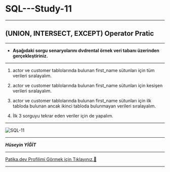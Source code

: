 # SQL---Study-11

---

## (UNION, INTERSECT, EXCEPT) Operator Pratic

---

- **Aşağıdaki sorgu senaryolarını dvdrental örnek veri tabanı üzerinden gerçekleştiriniz.**
---

1. actor ve customer tablolarında bulunan first_name sütunları için tüm verileri sıralayalım.

2. actor ve customer tablolarında bulunan first_name sütunları için kesişen verileri sıralayalım.

3. actor ve customer tablolarında bulunan first_name sütunları için ilk tabloda bulunan ancak ikinci tabloda bulunmayan verileri sıralayalım.

4. İlk 3 sorguyu tekrar eden veriler için de yapalım.

---

![SQL-11](https://blogg.itverket.no/content/images/2019/06/set-theory.png)

---

***Hüseyin YİĞİT***

---

[Patika.dev Profilimi Görmek için Tıklayınız.👀](https://app.patika.dev/ruzgiiar)

---
